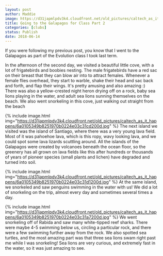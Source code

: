 ```yaml
---
layout: post
author: Maddie
image: https://d31japmlpdv3k4.cloudfront.net/old_pictures/caltech_as_it_happens/6a0105349b8251970b0224e03c31b0200d.jpg
title: Going to the Galapagos for Class Part 2
categories: [clubs]
status: Publish
date: 2018-06-14
---
```


If you were following my previous post, you know that I went to the Galapagos as part of the Evolution class I took last term.

In the afternoon of the second day, we visited a beautiful little cove, with a lot of frigatebirds and boobies nesting. The male frigatebirds have a red sac on their breast that they can blow air into to attract females. Whenever a female flies overhead, they start to warble, shake their head and sac back and forth, and flap their wings. It's pretty amusing and also amazing :)
There was also a yellow-crested night heron drying off on a rock, baby sea lions playing in the water, and adult sea lions sunning themselves on the beach. We also went snorkeling in this cove, just walking out straight from the beach


{% include image.html img="https://d31japmlpdv3k4.cloudfront.net/old_pictures/caltech_as_it_happens/6a0105349b8251970b0224e03c31cd200d.jpg" %}
The next island we visited was the island of Santiago, where there was a very young lava field. Most of it was pahoehoe lava, which is this ropy, wavy looking lava, and we could spot some lava lizards scuttling around. All the islands of the Galapagos were created by volcanoes beneath the ocean floor, so the greenery has all grown on lava fields like this after hundreds or thousands of years of pioneer species (small plants and lichen) have degraded and turned into soil.


{% include image.html img="https://d31japmlpdv3k4.cloudfront.net/old_pictures/caltech_as_it_happens/6a0105349b8251970b0224e03c31d1200d.jpg" %}
At the same island, we snorkeled and saw penguins swimming in the water with us! We did a lot of snorkeling on the trip, almost every day and sometimes several times a day.


{% include image.html img="https://d31japmlpdv3k4.cloudfront.net/old_pictures/caltech_as_it_happens/6a0105349b8251970b0224e03c31a7200d.jpg" %}
We went snorkeling off of Rabida and saw many white-tipped reef sharks. There were maybe 4-5 swimming below us, circling a particular rock, and there were a few swimming further away from the rock. We also spotted sea turtles, and the most amazing part was that three sea lions swam right past me while I was snorkeling! Sea lions are very curious, and extremely fast in the water, so it was just amazing to see.

